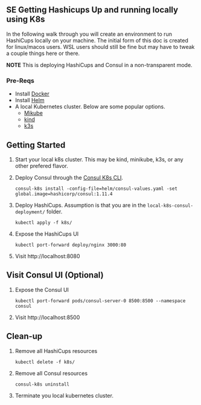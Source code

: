 ## SE Getting Hashicups Up and running locally using K8s

In the following walk through you will create an environment to run HashiCups locally on your machine. 
The initial form of this doc is created for linux/macos users. WSL users should still be fine but may have to tweak a couple things here or there. 

**NOTE** This is deploying HashiCups and Consul in a non-transparent mode.

### Pre-Reqs

* Install [Docker](https://docs.docker.com/get-docker/)
* Install [Helm](https://helm.sh/docs/intro/install/)
* A local Kubernetes cluster. Below are some popular options.
    * [Mikube](https://minikube.sigs.k8s.io/docs/start/)
    * [kind](https://kind.sigs.k8s.io/)
    * [k3s](https://k3s.io/)


## Getting Started

1.  Start your local k8s cluster. This may be kind, minikube, k3s, or any other prefered flavor.

1.  Deploy Consul through the [Consul K8s CLI](https://www.consul.io/docs/k8s/k8s-cli).
    ```
    consul-k8s install -config-file=helm/consul-values.yaml -set global.image=hashicorp/consul:1.11.4
    ```
1.  Deploy HashiCups. Assumption is that you are in the `local-k8s-consul-deployment/` folder.
    ```
    kubectl apply -f k8s/
    ```
1. Expose the HashiCups UI
    ```
    kubectl port-forward deploy/nginx 3000:80
    ```
1. Visit http://localhost:8080

## Visit Consul UI (Optional)
1. Expose the Consul UI
    ```
    kubectl port-forward pods/consul-server-0 8500:8500 --namespace consul
    ```
1. Visit http://localhost:8500

## Clean-up

1. Remove all HashiCups resources
    ```
    kubectl delete -f k8s/
    ```
1. Remove all Consul resources
    ```
    consul-k8s uninstall
    ```
1. Terminate you local kubernetes cluster.
